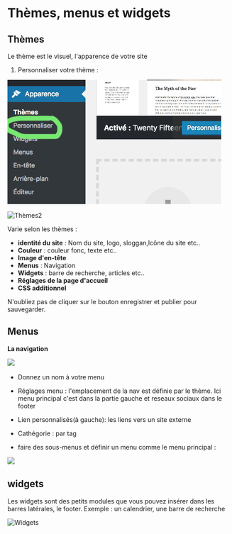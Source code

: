 # Thèmes, menus et widgets


## Thèmes 

Le thème est le visuel, l'apparence de votre site

1) Personnaliser votre thème :

![Thèmes](thememenuswidgets/wordpressTheme1.jpg)

![Thèmes2](wordpressTheme2.png)

Varie selon les thèmes : 

- __identité du site__ : Nom du site, logo, sloggan,Icône du site etc.. 
- __Couleur__ : couleur fonc, texte etc..
- __Image d'en-tête__
- __Menus__ : Navigation
- __Widgets__ : barre de recherche, articles etc..
- __Réglages de la page d'accueil__
- __CSS additionnel__

N'oubliez pas de cliquer sur le bouton enregistrer et publier pour sauvegarder.

## Menus

__La navigation__

![](wordpressNav.jpg)

- Donnez un nom à votre menu
- Réglages menu : l'emplacement de la nav est définie par le thème. Ici menu principal c'est dans la partie gauche et reseaux sociaux dans le footer
- Lien personnalisés(à gauche): les liens vers un site externe
- Cathégorie : par tag

- faire des sous-menus et définir un menu comme le menu principal :

![](sousMenu.png)

## widgets 

Les widgets sont des petits modules que vous pouvez insérer dans les barres latérales, le footer. Exemple : un calendrier, une barre de recherche

![Widgets](wordpressWidgets.png)
